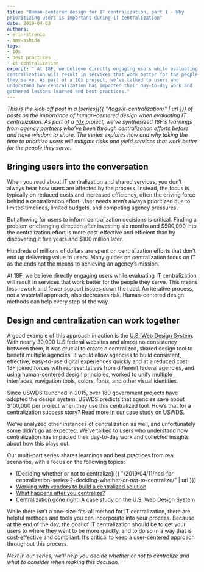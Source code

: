 ```yaml
---
title: "Human-centered design for IT centralization, part 1 - Why
prioritizing users is important during IT centralization"
date: 2019-04-03
authors:
- erin-strenio
- amy-ashida
tags:
- 10x
- best practices
- it centralization
excerpt: " At 18F, we believe directly engaging users while evaluating IT
centralization will result in services that work better for the people
they serve. As part of a 10x project, we’ve talked to users who
understand how centralization has impacted their day-to-day work and
gathered lessons learned and best practices."
---
```


*This is the kick-off post in a [series]({{ "/tags/it-centralization/" | url }}) of posts on the importance of human-centered design when evaluating IT centralization. As part of a [10x](https://10x.gsa.gov/) project, we've synthesized 18F's learnings from agency partners who’ve been through centralization efforts before and have wisdom to share. The series explores how and why taking the time to prioritize users will mitigate risks and yield services that work better for the people they serve.*

## Bringing users into the conversation

When you read about IT centralization and shared services, you don’t
always hear how users are affected by the process. Instead, the focus is
typically on reduced costs and increased efficiency, often the driving
force behind a centralization effort. User needs aren’t always
prioritized due to limited timelines, limited budgets, and competing
agency pressures.

But allowing for users to inform centralization decisions is critical.
Finding a problem or changing direction after investing six months and
$500,000 into the centralization effort is more cost-effective and
efficient than by discovering it five years and $100 million later.

Hundreds of millions of dollars are spent on centralization efforts that
don't end up delivering value to users. Many guides on centralization
focus on IT as the ends not the means to achieving an agency’s mission.

At 18F, we believe directly engaging users while evaluating IT
centralization will result in services that work better for the people
they serve. This means less rework and fewer support issues down the
road. An iterative process, not a waterfall approach, also decreases
risk. Human-centered design methods can help every step of the way.

## Design and centralization can work together 

A good example of this approach in action is the [U.S. Web Design System](https://v2.designsystem.digital.gov/). With nearly 30,000 U.S
federal websites and almost no consistency between them, it was crucial
to create a centralized, shared design tool to benefit multiple
agencies. It would allow agencies to build consistent, effective,
easy-to-use digital experiences quickly and at a reduced cost. 18F
joined forces with representatives from different federal agencies, and
using human-centered design principles, worked to unify multiple
interfaces, navigation tools, colors, fonts, and other visual
identities.

Since USWDS launched in 2015, over 180 government projects have adopted
the design system. USWDS predicts that agencies save about $100,000 per
project when they use this centralized tool. How’s that for a
centralization success story? [Read more in our case study on USWDS.](https://github.com/18F/HCD_for_IT_Centralization/blob/master/case_study_USWDS.md)

We’ve analyzed other instances of centralization as well, and
unfortunately some didn’t go as expected. We’ve talked to users who
understand how centralization has impacted their day-to-day work and
collected insights about how this plays out.

Our multi-part series shares learnings and best practices from real scenarios, with a focus on the following topics:

-   [Deciding whether or not to centralize]({{ "/2019/04/11/hcd-for-centralization-series-2-deciding-whether-or-not-to-centralize/" | url }})
-   [Working with vendors to build a centralized solution](https://github.com/18F/HCD_for_IT_Centralization/blob/master/working_with_vendors_to_build_a_centralized_solution.md)
-   [What happens after you centralize?](https://github.com/18F/HCD_for_IT_Centralization/blob/master/what_happens_after_you_centralize.md)
-   [Centralization gone right! A case study on the U.S. Web Design System](https://github.com/18F/HCD_for_IT_Centralization/blob/master/case_study_USWDS.md)

While there isn’t a one-size-fits-all method for IT centralization,
there are helpful methods and tools you can incorporate into your
process. Because at the end of the day, the goal of IT centralization
should be to get your users to where they want to be more quickly, and
to do so in a way that is cost-effective and compliant. It’s critical to
keep a user-centered approach throughout this process.

*Next in our series, we’ll help you decide whether or not to centralize
and what to consider when making this decision.*
